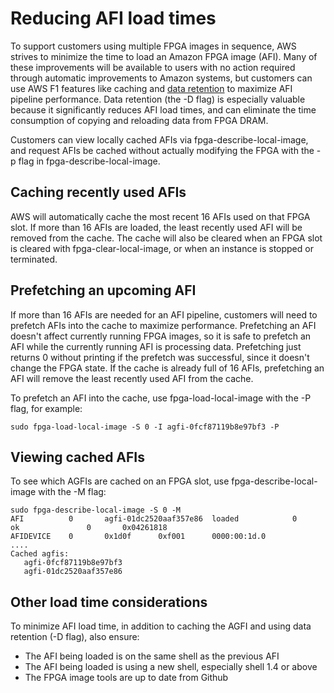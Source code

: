 # Reducing AFI load times

To support customers using multiple FPGA images in sequence, AWS strives to minimize the time to load an Amazon FPGA image (AFI). 
Many of these improvements will be available to users with no action required through automatic improvements to Amazon systems, but customers can use AWS F1 features like caching and [data retention](data_retention.md) to maximize AFI pipeline performance. 
Data retention (the -D flag) is especially valuable because it significantly reduces AFI load times, and can eliminate the time consumption of copying and reloading data from FPGA DRAM.

Customers can view locally cached AFIs via fpga-describe-local-image, and request AFIs be cached without actually modifying the FPGA with the -p flag in fpga-describe-local-image.

## Caching recently used AFIs
AWS will automatically cache the most recent 16 AFIs used on that FPGA slot. If more than 16 AFIs are loaded, the least recently used AFI will be removed from the cache. The cache will also be cleared when an FPGA slot is cleared with fpga-clear-local-image, or when an instance is stopped or terminated.

## Prefetching an upcoming AFI
If more than 16 AFIs are needed for an AFI pipeline, customers will need to prefetch AFIs into the cache to maximize performance. Prefetching an AFI doesn't affect currently running FPGA images, so it is safe to prefetch an AFI while the currently running AFI is processing data. Prefetching just returns 0 without printing if the prefetch was successful, since it doesn't change the FPGA state. If the cache is already full of 16 AFIs, prefetching an AFI will remove the least recently used AFI from the cache.

To prefetch an AFI into the cache, use fpga-load-local-image with the -P flag, for example:
```
sudo fpga-load-local-image -S 0 -I agfi-0fcf87119b8e97bf3 -P
```

## Viewing cached AFIs
To see which AGFIs are cached on an FPGA slot, use fpga-describe-local-image with the -M flag:

```
sudo fpga-describe-local-image -S 0 -M
AFI          0       agfi-01dc2520aaf357e86  loaded            0        ok               0       0x04261818
AFIDEVICE    0       0x1d0f      0xf001      0000:00:1d.0
....
Cached agfis:
   agfi-0fcf87119b8e97bf3
   agfi-01dc2520aaf357e86
```

## Other load time considerations

To minimize AFI load time, in addition to caching the AGFI and using data retention (-D flag), also ensure:

* The AFI being loaded is on the same shell as the previous AFI
* The AFI being loaded is using a new shell, especially shell 1.4 or above
* The FPGA image tools are up to date from Github
